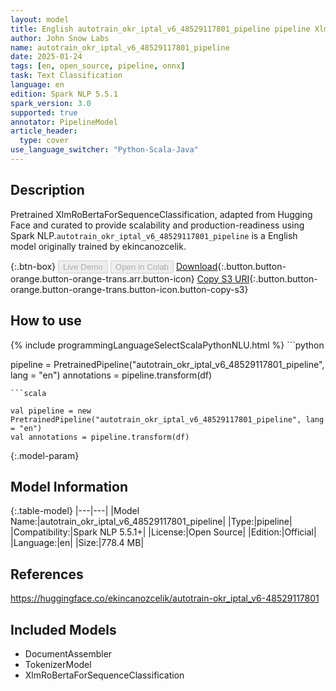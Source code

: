 ```yaml
---
layout: model
title: English autotrain_okr_iptal_v6_48529117801_pipeline pipeline XlmRoBertaForSequenceClassification from ekincanozcelik
author: John Snow Labs
name: autotrain_okr_iptal_v6_48529117801_pipeline
date: 2025-01-24
tags: [en, open_source, pipeline, onnx]
task: Text Classification
language: en
edition: Spark NLP 5.5.1
spark_version: 3.0
supported: true
annotator: PipelineModel
article_header:
  type: cover
use_language_switcher: "Python-Scala-Java"
---
```


## Description

Pretrained XlmRoBertaForSequenceClassification, adapted from Hugging Face and curated to provide scalability and production-readiness using Spark NLP.`autotrain_okr_iptal_v6_48529117801_pipeline` is a English model originally trained by ekincanozcelik.

{:.btn-box}
<button class="button button-orange" disabled>Live Demo</button>
<button class="button button-orange" disabled>Open in Colab</button>
[Download](https://s3.amazonaws.com/auxdata.johnsnowlabs.com/public/models/autotrain_okr_iptal_v6_48529117801_pipeline_en_5.5.1_3.0_1737713084707.zip){:.button.button-orange.button-orange-trans.arr.button-icon}
[Copy S3 URI](s3://auxdata.johnsnowlabs.com/public/models/autotrain_okr_iptal_v6_48529117801_pipeline_en_5.5.1_3.0_1737713084707.zip){:.button.button-orange.button-orange-trans.button-icon.button-copy-s3}

## How to use



<div class="tabs-box" markdown="1">
{% include programmingLanguageSelectScalaPythonNLU.html %}
```python

pipeline = PretrainedPipeline("autotrain_okr_iptal_v6_48529117801_pipeline", lang = "en")
annotations =  pipeline.transform(df)   

```
```scala

val pipeline = new PretrainedPipeline("autotrain_okr_iptal_v6_48529117801_pipeline", lang = "en")
val annotations = pipeline.transform(df)

```
</div>

{:.model-param}
## Model Information

{:.table-model}
|---|---|
|Model Name:|autotrain_okr_iptal_v6_48529117801_pipeline|
|Type:|pipeline|
|Compatibility:|Spark NLP 5.5.1+|
|License:|Open Source|
|Edition:|Official|
|Language:|en|
|Size:|778.4 MB|

## References

https://huggingface.co/ekincanozcelik/autotrain-okr_iptal_v6-48529117801

## Included Models

- DocumentAssembler
- TokenizerModel
- XlmRoBertaForSequenceClassification
